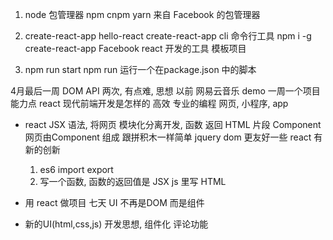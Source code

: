 1. node 包管理器 npm 
    cnpm
    yarn    来自 Facebook 的包管理器

2. create-react-app hello-react
    create-react-app cli 命令行工具
    npm i -g create-react-app  Facebook react 开发的工具
    模板项目

3. npm run start
    npm run 运行一个在package.json 中的脚本

4月最后一周
    DOM API 两次, 有点难, 思想  以前
    网易云音乐  demo 一周一个项目能力点
    react   现代前端开发是怎样的 高效 专业的编程 网页, 小程序, app

- react JSX 语法, 将网页 模块化分离开发,
    函数 返回 HTML 片段 Component
    网页由Component 组成    跟拼积木一样简单
    jquery dom 更友好一些  react 有新的创新
    1. es6 import export
    2. 写一个函数, 函数的返回值是 JSX  js 里写 HTML

- 用 react 做项目 七天  UI 不再是DOM 而是组件
- 新的UI(html,css,js) 开发思想, 组件化
  评论功能

